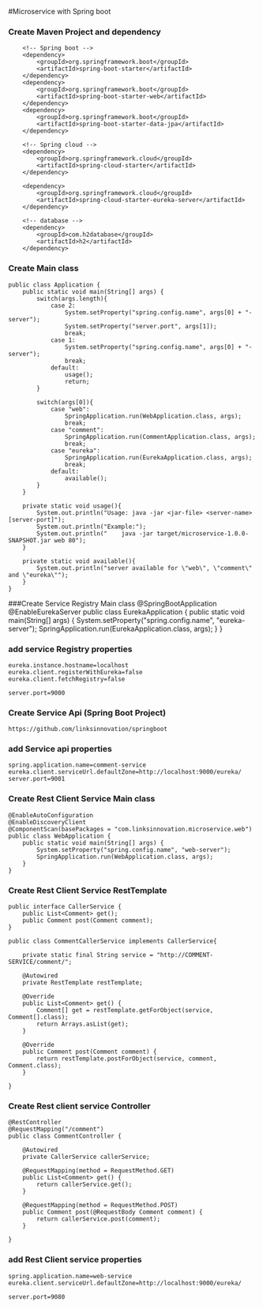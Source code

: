 #Microservice with Spring boot

### Create Maven Project and dependency
        <!-- Spring boot -->
        <dependency>
            <groupId>org.springframework.boot</groupId>
            <artifactId>spring-boot-starter</artifactId>
        </dependency>
        <dependency>
            <groupId>org.springframework.boot</groupId>
            <artifactId>spring-boot-starter-web</artifactId>
        </dependency>
        <dependency>
            <groupId>org.springframework.boot</groupId>
            <artifactId>spring-boot-starter-data-jpa</artifactId>
        </dependency>
        
        <!-- Spring cloud -->
        <dependency>
            <groupId>org.springframework.cloud</groupId>
            <artifactId>spring-cloud-starter</artifactId>
        </dependency>

        <dependency>
            <groupId>org.springframework.cloud</groupId>
            <artifactId>spring-cloud-starter-eureka-server</artifactId>
        </dependency>
        
        <!-- database -->
        <dependency>
            <groupId>com.h2database</groupId>
            <artifactId>h2</artifactId>
        </dependency>

### Create Main class
    public class Application {
        public static void main(String[] args) {
            switch(args.length){
                case 2:
                    System.setProperty("spring.config.name", args[0] + "-server");
                    System.setProperty("server.port", args[1]);
                    break;
                case 1:
                    System.setProperty("spring.config.name", args[0] + "-server");
                    break;
                default:
                    usage();
                    return;
            }

            switch(args[0]){
                case "web":
                    SpringApplication.run(WebApplication.class, args);
                    break;
                case "comment":
                    SpringApplication.run(CommentApplication.class, args);
                    break;
                case "eureka":
                    SpringApplication.run(EurekaApplication.class, args);
                    break;
                default:
                    available();
            }
        }

        private static void usage(){
            System.out.println("Usage: java -jar <jar-file> <server-name> [server-port]");
            System.out.println("Example:");
            System.out.println("    java -jar target/microservice-1.0.0-SNAPSHOT.jar web 80");
        }

        private static void available(){
            System.out.println("server available for \"web\", \"comment\" and \"eureka\"");
        }
    }

###Create Service Registry Main class
    @SpringBootApplication
    @EnableEurekaServer
    public class EurekaApplication {
        public static void main(String[] args) {
            System.setProperty("spring.config.name", "eureka-server");
            SpringApplication.run(EurekaApplication.class, args);
        }
    }

### add service Registry properties
    eureka.instance.hostname=localhost
    eureka.client.registerWithEureka=false
    eureka.client.fetchRegistry=false

    server.port=9000

### Create Service Api (Spring Boot Project)
    https://github.com/linksinnovation/springboot

### add Service api properties
    spring.application.name=comment-service
    eureka.client.serviceUrl.defaultZone=http://localhost:9000/eureka/
    server.port=9001


### Create Rest Client Service Main class
    @EnableAutoConfiguration
    @EnableDiscoveryClient
    @ComponentScan(basePackages = "com.linksinnovation.microservice.web")
    public class WebApplication {
        public static void main(String[] args) {
            System.setProperty("spring.config.name", "web-server");
            SpringApplication.run(WebApplication.class, args);
        }
    }

### Create Rest Client Service RestTemplate
    public interface CallerService {
        public List<Comment> get();
        public Comment post(Comment comment);
    }

    public class CommentCallerService implements CallerService{

        private static final String service = "http://COMMENT-SERVICE/comment/";

        @Autowired
        private RestTemplate restTemplate;

        @Override
        public List<Comment> get() {
            Comment[] get = restTemplate.getForObject(service, Comment[].class);
            return Arrays.asList(get);
        }

        @Override
        public Comment post(Comment comment) {
            return restTemplate.postForObject(service, comment, Comment.class);
        }

    }
    
### Create Rest client service Controller
    @RestController
    @RequestMapping("/comment")
    public class CommentController {

        @Autowired
        private CallerService callerService;

        @RequestMapping(method = RequestMethod.GET)
        public List<Comment> get() {
            return callerService.get();
        }

        @RequestMapping(method = RequestMethod.POST)
        public Comment post(@RequestBody Comment comment) {
            return callerService.post(comment);
        }

    }

### add Rest Client service properties
    spring.application.name=web-service
    eureka.client.serviceUrl.defaultZone=http://localhost:9000/eureka/

    server.port=9080